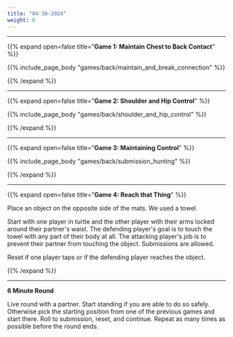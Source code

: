 ```yaml
---
title: "04-30-2024"
weight: 0
---
```



---
{{% expand open=false title="**Game 1: Maintain Chest to Back Contact**" %}}

{{% include_page_body "games/back/maintain_and_break_connection" %}}

{{% /expand %}}

---
{{% expand open=false title="**Game 2: Shoulder and Hip Control**" %}}

{{% include_page_body "games/back/shoulder_and_hip_control" %}}

{{% /expand %}}

---
{{% expand open=false title="**Game 3: Maintaining Control**" %}}

{{% include_page_body "games/back/submission_hunting" %}}

{{% /expand %}}

---
{{% expand open=false title="**Game 4: Reach that Thing**" %}}

Place an object on the opposite side of the mats. We used a towel. 

Start with one player in turtle and the other player with their arms locked around their partner's waist. The defending player's goal is to touch the towel with any part of their body at all. The attacking player's job is to prevent their partner from touching the object. Submissions are allowed. 

Reset if one player taps or if the defending player reaches the object.

{{% /expand %}}

---
**6 Minute Round**

Live round with a partner. Start standing if you are able to do so safely. Otherwise pick the starting position from one of the previous games and start there. Roll to submission, reset, and continue. Repeat as many times as possible before the round ends. 


